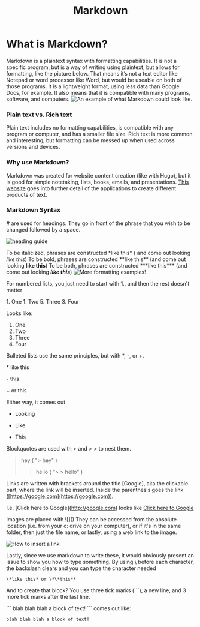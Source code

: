﻿---
title: Markdown
---

# What is Markdown?

Markdown is a plaintext syntax with formatting capabilities. It is not a specific program, but is a way of writing using plaintext, but allows for formatting, like the picture below. That means it’s not a text editor like Notepad or word processor like Word, but would be useable on both of those programs. It is a lightweight format, using less data than Google Docs, for example. It also means that it is compatible with many programs, software, and computers.
![An example of what Markdown could look like.](/images/digital-media/markdown/markdown_preview_ex.jpg)

### Plain text vs. Rich text

Plain text includes no formatting capabilities, is compatible with any program or computer, and has a smaller file size. Rich text is more common and interesting, but formatting can be messed up when used across versions and devices.

### Why use Markdown?

Markdown was created for website content creation (like with Hugo), but it is good for simple notetaking, lists, books, emails, and presentations. [This website](https://www.markdownguide.org/getting-started/) goes into further detail of the applications to create different products of text.

### Markdown Syntax

\# are used for headings. They go in front of the phrase that you wish to be changed followed by a space.

![heading guide](/images/digital-media/markdown/heading_examples.png)

To be italicized, phrases are constructed \*like this* ( and come out looking *like this*)
To be bold, phrases are constructed \*\*like this** (and come out looking **like this**)
To be both, phrases are constructed \*\*\*like this*** (and come out looking ***like this***)
![More formatting examples!](/images/digital-media/markdown/formatting_examples.png)

For numbered lists, you just need to start with 1., and then the rest doesn't matter

1\. One
1\. Two
5. Three
3. Four

Looks like:

1. One
2. Two
3. Three
4. Four

Bulleted lists use the same principles, but with *, -, or +.

\* like this

\- this

\+ or this

Either way, it comes out

- Looking
* Like
+ This

Blockquotes are used with > and > > to nest them.

> hey ( "> hey" )
> 
> > hello ( "> > hello" )

Links are written with brackets around the title [Google], aka the clickable part, where the link will be inserted. Inside the parenthesis goes the link ([https://google.com](https://google.com)). 

I.e. \[Click here to Google](http://google.com) looks like [Click here to Google](http://google.com)

Images are placed with \!\[]() 
They can be accessed from the absolute location (i.e. from your c: drive on your computer), or if it's in the same folder, then just the file name, or lastly, using a web link to the image.

![How to insert a link](/images/digital-media/markdown/how_to_insert_link.png)

Lastly, since we use markdown to write these, it would obviously present an issue to show you how to type something. By using \ before each character, the backslash clears and you can type the character needed

```
\*like this* or \*\*this**
```

And to create that block? You use three tick marks (```), a new line, and 3 more tick marks after the last line.

\`\`\`
blah blah blah a block of text!
\`\`\`
comes out like:

```
blah blah blah a block of text!
```
